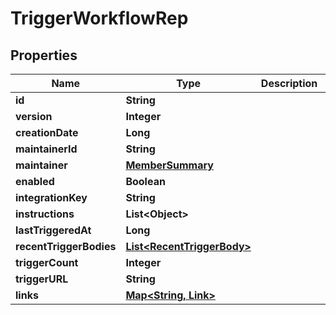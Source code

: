 

# TriggerWorkflowRep


## Properties

Name | Type | Description | Notes
------------ | ------------- | ------------- | -------------
**id** | **String** |  |  [optional]
**version** | **Integer** |  |  [optional]
**creationDate** | **Long** |  |  [optional]
**maintainerId** | **String** |  |  [optional]
**maintainer** | [**MemberSummary**](MemberSummary.md) |  |  [optional]
**enabled** | **Boolean** |  |  [optional]
**integrationKey** | **String** |  |  [optional]
**instructions** | **List&lt;Object&gt;** |  |  [optional]
**lastTriggeredAt** | **Long** |  |  [optional]
**recentTriggerBodies** | [**List&lt;RecentTriggerBody&gt;**](RecentTriggerBody.md) |  |  [optional]
**triggerCount** | **Integer** |  |  [optional]
**triggerURL** | **String** |  |  [optional]
**links** | [**Map&lt;String, Link&gt;**](Link.md) |  |  [optional]



